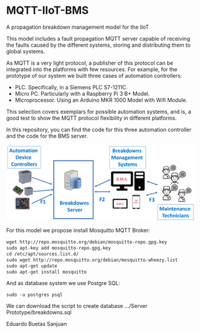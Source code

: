 # MQTT-IIoT-BMS
A propagation breakdown management model for the IIoT

This model includes a fault propagation MQTT server capable of receiving the faults caused by the different systems,
storing and distributing them to global systems. 

As MQTT is a very light protocol, a publisher of this protocol can be integrated into the platforms with few resources. 
For example, for the prototype of our system we built three cases of automation controllers:

- PLC. Specifically, in a Siemens PLC S7-1211C.
- Micro PC. Particularly with a Raspberry Pi 3 B+ Model. 
- Microprocessor. Using an Arduino MKR 1000 Model with Wifi Module.

This selection covers exemplars for possible automation systems, and is, a good test to show the MQTT protocol flexibility in different platforms.
 
In this repository, you can find the code for this three automation controller and the code for the BMS server.  
 
![Model Layout](Model-Layout.png)

For this model we propose install Mosquitto MQTT Broker: 

```
wget http://repo.mosquitto.org/debian/mosquitto-repo.gpg.key
sudo apt-key add mosquitto-repo.gpg.key
cd /etc/apt/sources.list.d/
sudo wget http://repo.mosquitto.org/debian/mosquitto-wheezy.list
sudo apt-get update
sudo apt-get install mosquitto
```
 
And as database system we use Postgre SQL:
```
sudo -u postgres psql
```
We can download the script to create database .../Server Prototype/breakdowns.sql


 
 Eduardo Buetas Sanjuan
